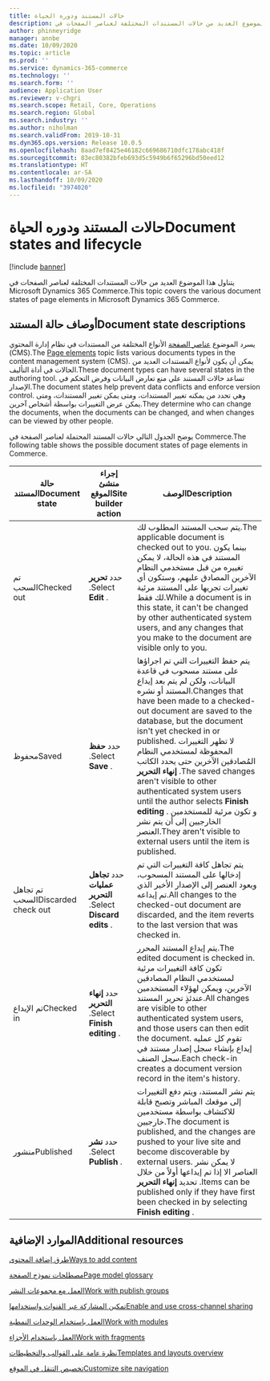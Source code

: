 ```yaml
---
title: حالات المستند ودوره الحياة
description: يتناول هذا الموضوع العديد من حالات المستندات المختلفة لعناصر الصفحات في Microsoft Dynamics 365 Commerce.
author: phinneyridge
manager: annbe
ms.date: 10/09/2020
ms.topic: article
ms.prod: ''
ms.service: dynamics-365-commerce
ms.technology: ''
ms.search.form: ''
audience: Application User
ms.reviewer: v-chgri
ms.search.scope: Retail, Core, Operations
ms.search.region: Global
ms.search.industry: ''
ms.author: niholman
ms.search.validFrom: 2019-10-31
ms.dyn365.ops.version: Release 10.0.5
ms.openlocfilehash: 8aad7ef8425e46182c669686710dfc178abc418f
ms.sourcegitcommit: 83ec80382bfeb693d5c5949b6f65296bd50eed12
ms.translationtype: HT
ms.contentlocale: ar-SA
ms.lasthandoff: 10/09/2020
ms.locfileid: "3974020"
---
```

# <a name="document-states-and-lifecycle"></a><span data-ttu-id="ec2f1-103">حالات المستند ودوره الحياة</span><span class="sxs-lookup"><span data-stu-id="ec2f1-103">Document states and lifecycle</span></span>

[!include [banner](includes/banner.md)]

<span data-ttu-id="ec2f1-104">يتناول هذا الموضوع العديد من حالات المستندات المختلفة لعناصر الصفحات في Microsoft Dynamics 365 Commerce.</span><span class="sxs-lookup"><span data-stu-id="ec2f1-104">This topic covers the various document states of page elements in Microsoft Dynamics 365 Commerce.</span></span>

## <a name="document-state-descriptions"></a><span data-ttu-id="ec2f1-105">أوصاف حالة المستند</span><span class="sxs-lookup"><span data-stu-id="ec2f1-105">Document state descriptions</span></span>

<span data-ttu-id="ec2f1-106">يسرد الموضوع [عناصر الصفحة](page-elements-overview.md) الأنواع المختلفة من المستندات في نظام إدارة المحتوي (CMS).</span><span class="sxs-lookup"><span data-stu-id="ec2f1-106">The [Page elements](page-elements-overview.md) topic lists various documents types in the content management system (CMS).</span></span> <span data-ttu-id="ec2f1-107">يمكن أن يكون لأنواع المستندات العديد من الحالات في أداة التأليف.</span><span class="sxs-lookup"><span data-stu-id="ec2f1-107">These document types can have several states in the authoring tool.</span></span> <span data-ttu-id="ec2f1-108">تساعد حالات المستند علي منع تعارض البيانات وفرض التحكم في الإصدار.</span><span class="sxs-lookup"><span data-stu-id="ec2f1-108">The document states help prevent data conflicts and enforce version control.</span></span> <span data-ttu-id="ec2f1-109">وهي تحدد من يمكنه تغيير المستندات، ومتى يمكن تغيير المستندات، ومتى يمكن عرض التغييرات بواسطة أشخاص آخرين.</span><span class="sxs-lookup"><span data-stu-id="ec2f1-109">They determine who can change the documents, when the documents can be changed, and when changes can be viewed by other people.</span></span>

<span data-ttu-id="ec2f1-110">يوضح الجدول التالي حالات المستند المحتملة لعناصر الصفحة في Commerce.</span><span class="sxs-lookup"><span data-stu-id="ec2f1-110">The following table shows the possible document states of page elements in Commerce.</span></span>

| <span data-ttu-id="ec2f1-111">حالة المستند</span><span class="sxs-lookup"><span data-stu-id="ec2f1-111">Document state</span></span>      | <span data-ttu-id="ec2f1-112">إجراء منشئ الموقع</span><span class="sxs-lookup"><span data-stu-id="ec2f1-112">Site builder action</span></span>        | <span data-ttu-id="ec2f1-113">‏‏الوصف</span><span class="sxs-lookup"><span data-stu-id="ec2f1-113">Description</span></span>                                                  |
| ------------------- | -------------------------- | ------------------------------------------------------------ |
| <span data-ttu-id="ec2f1-114">تم السحب</span><span class="sxs-lookup"><span data-stu-id="ec2f1-114">Checked out</span></span>         | <span data-ttu-id="ec2f1-115">حدد **تحرير** .</span><span class="sxs-lookup"><span data-stu-id="ec2f1-115">Select **Edit** .</span></span>           | <span data-ttu-id="ec2f1-116">يتم سحب المستند المطلوب لك.</span><span class="sxs-lookup"><span data-stu-id="ec2f1-116">The applicable document is checked out to you.</span></span> <span data-ttu-id="ec2f1-117">بينما يكون المستند في هذه الحالة، لا يمكن تغييره من قبل مستخدمي النظام الآخرين المصادق عليهم، وستكون أي تغييرات تجريها على المستند مرئية لك فقط.</span><span class="sxs-lookup"><span data-stu-id="ec2f1-117">While a document is in this state, it can't be changed by other authenticated system users, and any changes that you make to the document are visible only to you.</span></span> |
| <span data-ttu-id="ec2f1-118">محفوظ</span><span class="sxs-lookup"><span data-stu-id="ec2f1-118">Saved</span></span>               | <span data-ttu-id="ec2f1-119">حدد **حفظ** .</span><span class="sxs-lookup"><span data-stu-id="ec2f1-119">Select **Save** .</span></span>           | <span data-ttu-id="ec2f1-120">يتم حفظ التغييرات التي تم اجراؤها على مستند مسحوب في قاعدة البيانات، ولكن لم يتم بعد إيداع المستند أو نشره.</span><span class="sxs-lookup"><span data-stu-id="ec2f1-120">Changes that have been made to a checked-out document are saved to the database, but the document isn't yet checked in or published.</span></span> <span data-ttu-id="ec2f1-121">لا تظهر التغييرات المحفوظة لمستخدمي النظام المُصادقين الآخرين حتى يحدد الكاتب **إنهاء التحرير** .</span><span class="sxs-lookup"><span data-stu-id="ec2f1-121">The saved changes aren't visible to other authenticated system users until the author selects **Finish editing** .</span></span> <span data-ttu-id="ec2f1-122">و تكون مرئية للمستخدمين الخارجيين إلى أن يتم نشر العنصر.</span><span class="sxs-lookup"><span data-stu-id="ec2f1-122">They aren't visible to external users until the item is published.</span></span> |
| <span data-ttu-id="ec2f1-123">تم تجاهل السحب</span><span class="sxs-lookup"><span data-stu-id="ec2f1-123">Discarded check out</span></span> | <span data-ttu-id="ec2f1-124">حدد **تجاهل عمليات التحرير** .</span><span class="sxs-lookup"><span data-stu-id="ec2f1-124">Select **Discard edits** .</span></span>  | <span data-ttu-id="ec2f1-125">يتم تجاهل كافة التغييرات التي تم إدخالها على المستند المسحوب، ويعود العنصر إلى الإصدار الأخير الذي تم إيداعه.</span><span class="sxs-lookup"><span data-stu-id="ec2f1-125">All changes to the checked-out document are discarded, and the item reverts to the last version that was checked in.</span></span> |
| <span data-ttu-id="ec2f1-126">تم الإيداع</span><span class="sxs-lookup"><span data-stu-id="ec2f1-126">Checked in</span></span>          | <span data-ttu-id="ec2f1-127">حدد **إنهاء التحرير** .</span><span class="sxs-lookup"><span data-stu-id="ec2f1-127">Select **Finish editing** .</span></span> | <span data-ttu-id="ec2f1-128">يتم إيداع المستند المحرر.</span><span class="sxs-lookup"><span data-stu-id="ec2f1-128">The edited document is checked in.</span></span> <span data-ttu-id="ec2f1-129">تكون كافة التغييرات مرئية لمستخدمي النظام المصادقين الآخرين، ويمكن لهؤلاء المستخدمين عندئذٍ تحرير المستند.</span><span class="sxs-lookup"><span data-stu-id="ec2f1-129">All changes are visible to other authenticated system users, and those users can then edit the document.</span></span> <span data-ttu-id="ec2f1-130">تقوم كل عمليه إيداع بإنشاء سجل إصدار مستند في سجل الصنف.</span><span class="sxs-lookup"><span data-stu-id="ec2f1-130">Each check-in creates a document version record in the item's history.</span></span> |
| <span data-ttu-id="ec2f1-131">منشور</span><span class="sxs-lookup"><span data-stu-id="ec2f1-131">Published</span></span>           | <span data-ttu-id="ec2f1-132">حدد **نشر** .</span><span class="sxs-lookup"><span data-stu-id="ec2f1-132">Select **Publish** .</span></span>        | <span data-ttu-id="ec2f1-133">يتم نشر المستند، ويتم دفع التغييرات إلى موقعك المباشر وتصبح قابلة للاكتشاف بواسطة مستخدمين خارجيين.</span><span class="sxs-lookup"><span data-stu-id="ec2f1-133">The document is published, and the changes are pushed to your live site and become discoverable by external users.</span></span> <span data-ttu-id="ec2f1-134">لا يمكن نشر العناصر الا إذا تم إيداعها أولاً من خلال تحديد **إنهاء التحرير** .</span><span class="sxs-lookup"><span data-stu-id="ec2f1-134">Items can be published only if they have first been checked in by selecting **Finish editing** .</span></span> |

## <a name="additional-resources"></a><span data-ttu-id="ec2f1-135">الموارد الإضافية</span><span class="sxs-lookup"><span data-stu-id="ec2f1-135">Additional resources</span></span>

[<span data-ttu-id="ec2f1-136">طرق إضافة المحتوى</span><span class="sxs-lookup"><span data-stu-id="ec2f1-136">Ways to add content</span></span>](add-manage-content.md)

[<span data-ttu-id="ec2f1-137">مصطلحات نموذج الصفحة</span><span class="sxs-lookup"><span data-stu-id="ec2f1-137">Page model glossary</span></span>](page-elements-overview.md)

[<span data-ttu-id="ec2f1-138">العمل مع مجموعات النشر</span><span class="sxs-lookup"><span data-stu-id="ec2f1-138">Work with publish groups</span></span>](publish-groups.md)

[<span data-ttu-id="ec2f1-139">تمكين المشاركة عبر القنوات واستخدامها</span><span class="sxs-lookup"><span data-stu-id="ec2f1-139">Enable and use cross-channel sharing</span></span>](cross-channel-sharing.md)

[<span data-ttu-id="ec2f1-140">العمل باستخدام الوحدات النمطية</span><span class="sxs-lookup"><span data-stu-id="ec2f1-140">Work with modules</span></span>](work-with-modules.md)

[<span data-ttu-id="ec2f1-141">العمل باستخدام الأجزاء</span><span class="sxs-lookup"><span data-stu-id="ec2f1-141">Work with fragments</span></span>](work-with-fragments.md)

[<span data-ttu-id="ec2f1-142">نظرة عامة على القوالب والتخطيطات</span><span class="sxs-lookup"><span data-stu-id="ec2f1-142">Templates and layouts overview</span></span>](templates-layouts-overview.md)

[<span data-ttu-id="ec2f1-143">تخصيص التنقل في الموقع</span><span class="sxs-lookup"><span data-stu-id="ec2f1-143">Customize site navigation</span></span>](customize-site-navigation.md)
